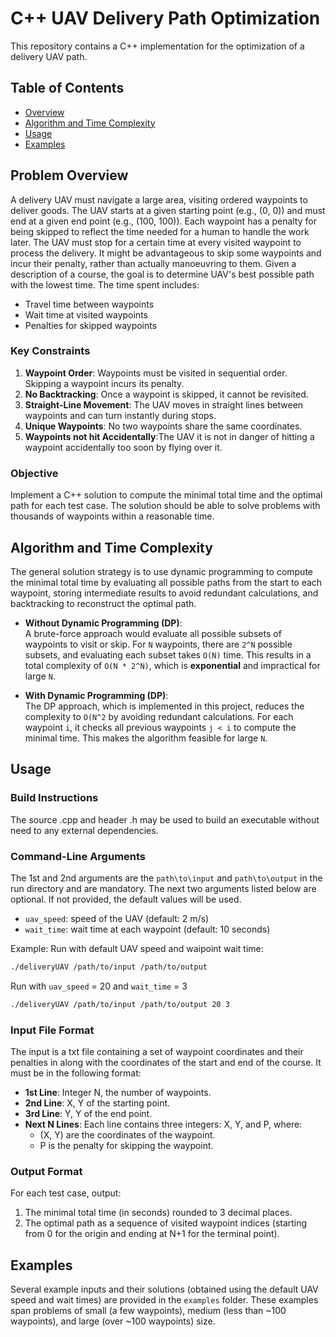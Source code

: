 # C++ UAV Delivery Path Optimization

This repository contains a C++ implementation for the optimization of a delivery UAV path.

## Table of Contents

- [Overview](#Problem-Overview)
- [Algorithm and Time Complexity](#Algorithm-and-Time-Complexity)
- [Usage](#Usage)
- [Examples](#Examples)

## Problem Overview
A delivery UAV must navigate a large area, visiting ordered waypoints to deliver goods. The UAV starts at a given starting point (e.g., (0, 0)) and must end at a given end point (e.g., (100, 100)). Each waypoint has a penalty for being skipped to reflect 
the time needed for a human to handle the work later. The UAV must stop for a certain time at every visited waypoint to process the delivery. It might be advantageous to skip some waypoints and incur their penalty, rather than actually 
manoeuvring to them. Given a description of a course, the goal is to determine UAV's best possible path with the lowest time. The time spent includes:
- Travel time between waypoints
- Wait time at visited waypoints
- Penalties for skipped waypoints

### Key Constraints
1. **Waypoint Order**: Waypoints must be visited in sequential order. Skipping a waypoint incurs its penalty.
2. **No Backtracking**: Once a waypoint is skipped, it cannot be revisited.
3. **Straight-Line Movement**: The UAV moves in straight lines between waypoints and can turn instantly during stops.
4. **Unique Waypoints**: No two waypoints share the same coordinates.
5. **Waypoints not hit Accidentally**:The UAV it is not in danger of hitting a waypoint accidentally too soon by flying over it.

### Objective
Implement a C++ solution to compute the minimal total time and the optimal path for each test case. The solution should be able to solve problems with thousands of waypoints within a reasonable time.

## Algorithm and Time Complexity
The general solution strategy is to use dynamic programming to compute the minimal total time by evaluating all possible paths from the start to each waypoint, storing intermediate results to avoid redundant calculations, and backtracking to reconstruct the optimal path.

- **Without Dynamic Programming (DP)**:  
  A brute-force approach would evaluate all possible subsets of waypoints to visit or skip. For `N` waypoints, there are `2^N` possible subsets, and evaluating each subset takes `O(N)` time. This results in a total complexity of  `O(N * 2^N)`, which is **exponential** and impractical for large `N`.

- **With Dynamic Programming (DP)**:  
  The DP approach, which is implemented in this project, reduces the complexity to `O(N^2` by avoiding redundant calculations. For each waypoint `i`, it checks all previous waypoints `j < i` to compute the minimal time. This makes the algorithm feasible for large `N`.

## Usage

### Build Instructions

The source .cpp and header .h may be used to build an executable without need to any external dependencies. 

### Command-Line Arguments

The 1st and 2nd arguments are the `path\to\input` and `path\to\output` in the run directory and are mandatory. The next two arguments listed below are optional. If not provided, the default values will be used. 
- `uav_speed`: speed of the UAV (default: 2 m/s)
- `wait_time`: wait time at each waypoint (default: 10 seconds)

Example: Run with default UAV speed and waipoint wait time:

```bash
./deliveryUAV /path/to/input /path/to/output 
```
Run with `uav_speed` = 20 and `wait_time` = 3
```bash
./deliveryUAV /path/to/input /path/to/output 20 3
```

### Input File Format
The input is a txt file containing a set of waypoint coordinates and their penalties in along with the coordinates of the start and end of the course. It must be in the following format:  
- **1st Line**: Integer N, the number of waypoints.
- **2nd Line**: X, Y of the starting point.
- **3rd Line**: Y, Y of the end point.
- **Next N Lines**: Each line contains three integers: X, Y, and P, where:
  - (X, Y) are the coordinates of the waypoint.
  - P is the penalty for skipping the waypoint.

### Output Format
For each test case, output:
1. The minimal total time (in seconds) rounded to 3 decimal places.
2. The optimal path as a sequence of visited waypoint indices (starting from 0 for the origin and ending at N+1 for the terminal point).

## Examples

Several example inputs and their solutions (obtained using the default UAV speed and wait times) are provided in the `examples` folder. These examples span problems of small (a few waypoints), medium (less than ~100 waypoints), and large (over ~100 waypoints) size. 



